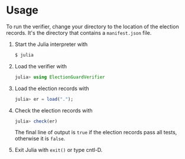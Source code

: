 # Usage

To run the verifier, change your directory to the location of the
election records.  It's the directory that contains a `manifest.json`
file.

 1. Start the Julia interpreter with

    ```sh
    $ julia
    ```

 2. Load the verifier with

    ```julia
    julia> using ElectionGuardVerifier
    ```

 3. Load the election records with

    ```julia
    julia> er = load(".");
    ```

 4. Check the election records with

    ```julia
    julia> check(er)
    ```

    The final line of output is `true` if the election records pass
    all tests, otherwise it is `false`.

 5. Exit Julia with `exit()` or type cntl-D.
